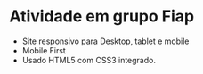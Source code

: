 # Atividade em grupo Fiap

- Site responsivo para Desktop, tablet e mobile
- Mobile First
- Usado HTML5 com CSS3 integrado.

